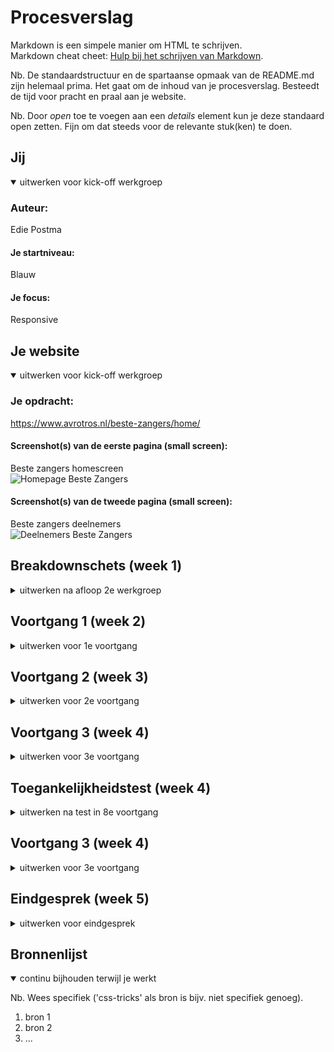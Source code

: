 # Procesverslag
Markdown is een simpele manier om HTML te schrijven.  
Markdown cheat cheet: [Hulp bij het schrijven van Markdown](https://github.com/adam-p/markdown-here/wiki/Markdown-Cheatsheet).

Nb. De standaardstructuur en de spartaanse opmaak van de README.md zijn helemaal prima. Het gaat om de inhoud van je procesverslag. Besteedt de tijd voor pracht en praal aan je website.

Nb. Door *open* toe te voegen aan een *details* element kun je deze standaard open zetten. Fijn om dat steeds voor de relevante stuk(ken) te doen.





## Jij

<details open>
<summary>uitwerken voor kick-off werkgroep</summary>

### Auteur:
Edie Postma

#### Je startniveau:
Blauw

#### Je focus:
Responsive
 
</details>





## Je website

<details open>
<summary>uitwerken voor kick-off werkgroep</summary>

### Je opdracht:
https://www.avrotros.nl/beste-zangers/home/

#### Screenshot(s) van de eerste pagina (small screen): 
Beste zangers homescreen  
<img src="images/IMG_7636.PNG" width="375px" alt="Homepage Beste Zangers">

#### Screenshot(s) van de tweede pagina (small screen):
Beste zangers deelnemers  
<img src="images/IMG_7637.PNG" width="375px" alt="Deelnemers Beste Zangers">
 
</details>





## Breakdownschets (week 1)

<details>
<summary>uitwerken na afloop 2e werkgroep</summary>

### de hele pagina: 
<img src="images/dummy-plaatje.jpg" width="375px" alt="breakdown van de hele pagina">

### dynamisch deel (bijv menu): 
<img src="images/dummy-plaatje.jpg" width="375px" alt="breakdown van een dynamisch deel">

### wellicht nog een dynamisch deel (bijv filter): 
<img src="images/dummy-plaatje.jpg" width="375px" alt="breakdown van nog een dynamisch deel">

</details>





## Voortgang 1 (week 2)

<details>
<summary>uitwerken voor 1e voortgang</summary>

### Stand van zaken
Deze week ben ik begonnen met de html van de homepage. Het was niet heel veel en de meeste dingen zitten denk ik wel goed maar voor een aantal stukjes weet ik niet of ik de goede elementen gebruik. 

Vragen:
> Hoe verwijder ik de bestanden die ik verkeerd heb toegevoegd?
A: Zelf uitgezocht
> Waarom staat er (deleted) achter mijn readme file?
A: Had hem in de verkeerde map staan
> Waarom slaat mijn html niet op?
A: Cache moest geleegd worden

<img src="images/voortgang1.png" width="375px" alt="screenshot van homepage">
<img src="images/voortgang1.1.png" width="375px" alt="html deel 1">
<img src="images/voortgang1.2.png" width="375px" alt="html deel 2">

</details>





## Voortgang 2 (week 3)

<details>
<summary>uitwerken voor 2e voortgang</summary>

### Stand van zaken
Deze week heb ik de andere html er bij gemaakt en ben ik begonnen aan een stukje CSS. Hierbij heb ik vooral de basisopmaak en de makkelijke dingen gedaan dus hier kwam ik nog redelijk goed uit.

Vragen:
> Moeten de socials ook in een ul?
A: Ja
> Hoe load je een webfont in?
A: Zelf uitgezocht

<img src="images/voortgang2.png" width="375px" alt="screenshot van homepage">
<img src="images/voortgang2.2.png" width="375px" alt="css">


</details>


## Voortgang 3 (week 4)

<details>
<summary>uitwerken voor 3e voortgang</summary>

### Stand van zaken
Deze week heb ik de andere html er bij gemaakt en ben ik begonnen aan een stukje CSS. Hierbij heb ik vooral de basisopmaak en de makkelijke dingen gedaan dus hier kwam ik nog redelijk goed uit.

Vragen:
> Moeten de socials ook in een ul?
A: Ja
> Hoe load je een webfont in?
A: Zelf uitgezocht

<img src="images/voortgang1.png" width="375px" alt="screenshot van homepage">
<img src="images/voortgang1.1.png" width="375px" alt="html deel 1">
<img src="images/voortgang1.2.png" width="375px" alt="html deel 2">


</details>


## Toegankelijkheidstest (week 4)

<details>
<summary>uitwerken na test in 8e voortgang</summary>

### Bevindingen
Lijst met je bevindingen die in de test naar voren kwamen:

#### Titel eerste bevinding
Hier korte omschrijving (met indien nodig een afbeelding)

Hier een omschrijving van hoe het opgelost kan worden (met indien nodig een afbeelding)


#### Titel tweede bevinding. 
Hier korte omschrijving (met indien nodig een afbeelding)

Hier een omschrijving van hoe het opgelost kan worden (met indien nodig een afbeelding)


#### Titel volgende bevinding. 
Hier korte omschrijving (met indien nodig een afbeelding)

Hier een omschrijving van hoe het opgelost kan worden (met indien nodig een afbeelding)


#### Titel nog een bevinding. 
Hier korte omschrijving (met indien nodig een afbeelding)

Hier een omschrijving van hoe het opgelost kan worden (met indien nodig een afbeelding)

</details>





## Voortgang 3 (week 4)

<details>
<summary>uitwerken voor 3e voortgang</summary>

### Stand van zaken
hier dit ging goed & dit was lastig (neem ook screenshots op van delen van je website en code)


### Agenda voor meeting
samen met je groepje opstellen

| student 1      | student 2          | student 3    | student 4        |
| ---            | ---                | ---          | ---              |
| dit bespreken  | en dit             | en ik dit    | en dan ik dat    |
| en dat ook nog | dit als er tijd is | nog een punt | dit wil ik zeker |
| ...            | ...                | ...          | ...              |


### Verslag van meeting
hier na afloop snel de uitkomsten van de meeting vastleggen

- punt 1
- punt 2
- nog een punt
- ...

</details>





## Eindgesprek (week 5)

<details>
<summary>uitwerken voor eindgesprek</summary>

### Stand van zaken
hier dit ging goed & dit was lastig (neem ook screenshots op van delen van je website en code)

### Screenshot(s)

hier screenshot(s) van je eindresultaat

</details>





## Bronnenlijst

<details open>
<summary>continu bijhouden terwijl je werkt</summary>

Nb. Wees specifiek ('css-tricks' als bron is bijv. niet specifiek genoeg).

1. bron 1
2. bron 2
3. ...

</details>